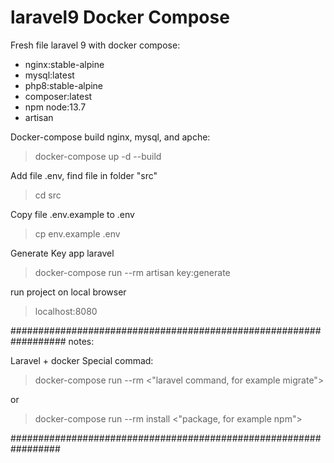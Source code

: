 # laravel9 Docker Compose

Fresh file laravel 9 with docker compose:
  - nginx:stable-alpine
  - mysql:latest
  - php8:stable-alpine
  - composer:latest
  - npm node:13.7
  - artisan


Docker-compose build nginx, mysql, and apche:
> docker-compose up -d --build

Add file .env, find file in folder "src"
> cd src

Copy file .env.example to .env

> cp env.example .env

Generate Key app laravel
> docker-compose run --rm artisan key:generate

run project on local browser
> localhost:8080



##################################################################
notes: 

Laravel + docker Special commad:
> docker-compose run --rm <"laravel command, for example migrate">

or
> docker-compose run --rm install <"package,  for example npm">

#################################################################



